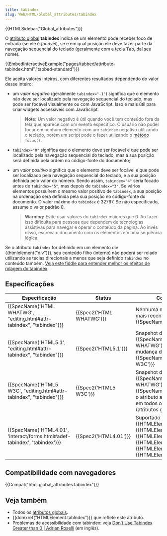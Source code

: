 ```yaml
---
title: tabindex
slug: Web/HTML/Global_attributes/tabindex
---
```


{{HTMLSidebar("Global_attributes")}}

O [atributo global](/pt-BR/docs/Web/HTML/Global_attributes) **tabindex** indica se um elemento pode receber foco de entrada (se ele é _focável_), se e em qual posição ele deve fazer parte da navegação sequencial do teclado (geralmente com a tecla <kbd>Tab</kbd>, daí seu nome).

{{EmbedInteractiveExample("pages/tabbed/attribute-tabindex.html","tabbed-standard")}}

Ele aceita valores inteiros, com diferentes resultados dependendo do valor desse inteiro:

- um _valor negativo_ (geralmente `tabindex="-1"`) significa que o elemento não deve ser localizado pela navegação sequencial do teclado, mas pode ser focável visualmente ou com JavaScript. Isso é mais útil para criar widgets accessíveis com JavaScript.

  > **Note:** Um valor negativo é útil quando você tem conteúdo fora da tela que aparece com um evento específico. O usuário não poder focar em nenhum elemento com um `tabindex` negativo utilizando o teclado, porém um script pode o fazer utilizando o [método](/pt-BR/docs/Web/API/HTMLElement/focus) `focus()`.

- `tabindex="0"` significa que o elemento deve ser focável e que pode ser localizado pela navegação sequencial do teclado, mas a sua posição será definida pela ordem no código-fonte do documento;
- um _valor positivo_ significa que o elemento deve ser focável e que pode ser localizado pela navegação sequencial do teclado, e a sua posição definida pelo valor do número. Sendo assim, `tabindex="4"` seria focado antes de `tabindex="5"`, mas depois de `tabindex="3"`. Se vários elementos possuírem o mesmo valor positivo de `tabindex`, a sua posição na ordenação será definida pela sua posição no código-fonte do documento. O valor máximo do `tabindex` é 32767. Se não especificado, assume o valor padrão 0.

  > **Warning:** Evite usar valores do `tabindex` maiores que 0. Ao fazer isso dificulta para pessoas que dependem de tecnologias assistivas para navegar e operar o conteúdo da página. Ao invés disso, escreva o documento com os elementos em uma sequência lógica.

Se o atributo `tabindex` for definido em um elemento div {{htmlelement("div")}}, seu conteúdo filho (interno) não poderá ser rolado utilizando as teclas direcionais a menos que seja definido `tabindex` no conteúdo também. [Veja este fiddle para entender melhor os efeitos de rolagem do tabindex](https://jsfiddle.net/jainakshay/0b2q4Lgv/).

## Especificações

| Especificação                                                                                    | Status                           | Comentário                                                                                                                                                                                                                        |
| ------------------------------------------------------------------------------------------------ | -------------------------------- | --------------------------------------------------------------------------------------------------------------------------------------------------------------------------------------------------------------------------------- |
| {{SpecName('HTML WHATWG', "editing.html#attr-tabindex", "tabindex")}}     | {{Spec2('HTML WHATWG')}} | Nenhuma mudança desde o mais recente snapshot, {{SpecName('HTML5.1')}}                                                                                                                                                   |
| {{SpecName('HTML5.1', "editing.html#attr-tabindex", "tabindex")}}         | {{Spec2('HTML5.1')}}     | Snapshot de {{SpecName('HTML WHATWG')}}, nenhuma mudança desde {{SpecName('HTML5 W3C')}}                                                                                                                          |
| {{SpecName('HTML5 W3C', "editing.html#attr-tabindex", "tabindex")}}         | {{Spec2('HTML5 W3C')}}     | Snapshot de {{SpecName('HTML WHATWG')}}. Desde {{SpecName("HTML4.01")}}, o atributo agora é suportado em todos os elementos (atributos globais).                                                                 |
| {{SpecName('HTML4.01', 'interact/forms.html#adef-tabindex', 'tabindex')}} | {{Spec2('HTML4.01')}}     | Suportado apenas em {{HTMLElement("a")}}, {{HTMLElement("area")}}, {{HTMLElement("button")}}, {{HTMLElement("object")}}, {{HTMLElement("select")}}, e {{HTMLElement("textarea")}}. |

## Compatibilidade com navegadores

{{Compat("html.global_attributes.tabindex")}}

## Veja também

- Todos os [atributos globais](/pt-BR/docs/Web/HTML/Global_attributes).
- {{domxref("HTMLElement.tabIndex")}} que reflete este atributo.
- Problemas de acessibilidade com tabindex: veja [Don’t Use Tabindex Greater than 0 | Adrian Roselli](http://adrianroselli.com/2014/11/dont-use-tabindex-greater-than-0.html) (em inglês).

